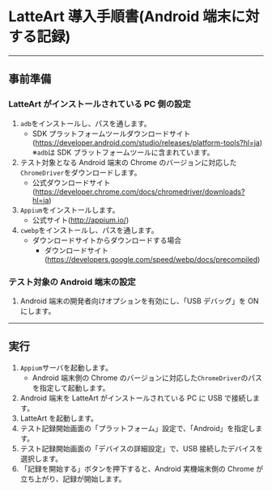 # LatteArt 導入手順書(Android 端末に対する記録)

---

## 事前準備

### LatteArt がインストールされている PC 側の設定

1. `adb`をインストールし、パスを通します。
   - SDK プラットフォームツールダウンロードサイト(https://developer.android.com/studio/releases/platform-tools?hl=ja)
     ※`adb`は SDK プラットフォームツールに含まれています。
1. テスト対象となる Android 端末の Chrome のバージョンに対応した`ChromeDriver`をダウンロードします。
   - 公式ダウンロードサイト(https://developer.chrome.com/docs/chromedriver/downloads?hl=ja)
1. `Appium`をインストールします。
   - 公式サイト(http://appium.io/)
1. `cwebp`をインストールし、パスを通します。
   - ダウンロードサイトからダウンロードする場合
     - ダウンロードサイト(https://developers.google.com/speed/webp/docs/precompiled)

### テスト対象の Android 端末の設定

1. Android 端末の開発者向けオプションを有効にし、「USB デバッグ」を ON にします。

---

## 実行

1. `Appium`サーバを起動します。
   - Android 端末側の Chrome のバージョンに対応した`ChromeDriver`のパスを指定して起動します。
1. Android 端末を LatteArt がインストールされている PC に USB で接続します。
1. LatteArt を起動します。
1. テスト記録開始画面の「プラットフォーム」設定で、「Android」を指定します。
1. テスト記録開始画面の「デバイスの詳細設定」で、USB 接続したデバイスを選択します。
1. 「記録を開始する」ボタンを押下すると、Android 実機端末側の Chrome が立ち上がり、記録が開始します。
